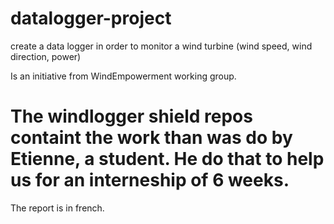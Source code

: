# datalogger-project
create a data logger in order to monitor a wind turbine (wind speed, wind direction, power)

Is an initiative from WindEmpowerment working group.

# The windlogger shield repos containt the work than was do by Etienne, a student. He do that to help us for an interneship of 6 weeks.

The report is in french.